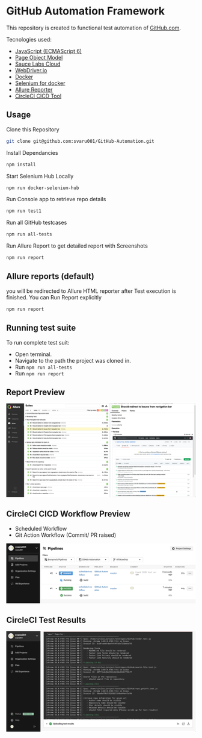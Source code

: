 # GitHub Automation Framework



This repository is created to functional test automation of [GitHub.com](https://github.com).

Tecnologies used:
- [JavaScript (ECMAScript 6)](http://es6-features.org/#Constants)
- [Page Object Model](https://medium.com/tech-tajawal/page-object-model-pom-design-pattern-f9588630800b)
- [Sauce Labs Cloud](https://saucelabs.com/)
- [WebDriver.io](https://webdriver.io)
- [Docker](https://docker.com)
- [Selenium for docker](https://github.com/SeleniumHQ/docker-selenium)
- [Allure Reporter](https://docs.qameta.io/allure/)
- [CircleCI CICD Tool](https://circleci.com/)

## Usage

Clone this Repository

```sh
git clone git@github.com:svaru001/GitHub-Automation.git
```

Install Dependancies

```sh
npm install
```

Start Selenium Hub Locally

```sh
npm run docker-selenium-hub 
```

Run Console app to retrieve repo details

```sh
npm run test1
```

Run all GitHub testcases

```sh
npm run all-tests
```

Run Allure Report to get detailed report with Screenshots

```sh
npm run report
```
## Allure reports (default)

you will be redirected to Allure HTML reporter after Test execution is finished.
You can Run Report explicitly 
```sh
npm run report
```


## Running test suite

To run complete test suit:
- Open terminal.
- Navigate to the path the project was cloned in.
- Run `npm run all-tests`
- Run `npm run report`

## Report Preview

![Allure Report Demo](data/demo.png)

## CircleCI CICD Workflow Preview
- Scheduled Workflow
- Git Action Workflow (Commit/ PR raised)

![CircleCI CICD Integration](data/circleci-demo.png)

## CircleCI Test Results

![CircleCI Test Results](data/circleci-demo2.png)

